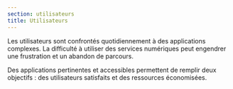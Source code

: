 ```yaml
---
section: utilisateurs
title: Utilisateurs
---
```

Les utilisateurs sont confrontés quotidiennement à des applications complexes. La difficulté à utiliser des services numériques peut engendrer une frustration et un abandon de parcours.

Des applications pertinentes et accessibles permettent de remplir deux objectifs : des utilisateurs satisfaits et des ressources économisées.
